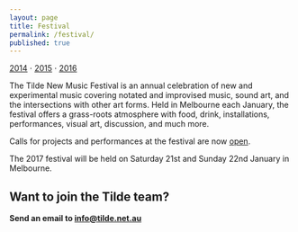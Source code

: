 ```yaml
---
layout: page
title: Festival
permalink: /festival/
published: true
---
```

[2014](/fest2014) ⋅ [2015](/fest2015) ⋅ [2016](/fest2016)

The Tilde New Music Festival is an annual celebration of new and experimental music covering notated and improvised music, sound art, and the intersections with other art forms. Held in Melbourne each January, the festival offers a grass-roots atmosphere with food, drink, installations, performances, visual art, discussion, and much more.

Calls for projects and performances at the festival are now [open](/calls).

The 2017 festival will be held on Saturday 21st and Sunday 22nd January in Melbourne.

## Want to join the Tilde team?

**Send an email to [info@tilde.net.au](info@tilde.net.au)**
